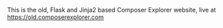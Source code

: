 This is the old, Flask and Jinja2 based Composer Explorer website, live at https://old.composerexplorer.com
